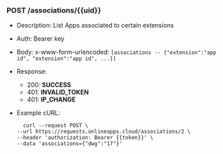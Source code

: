 ### POST /associations/{{uid}}
- Description: List Apps associated to certain extensions
- Auth: Bearer key
- Body: x-www-form-urlencoded: `[associations -- {"extension":"app id", "extension":"app id", ...}]`
- Response:
    - 200: **SUCCESS**
    - 401: **INVALID_TOKEN**
    - 401: **IP_CHANGE**
    
- Example cURL:
  ```
    curl --request POST \
  --url https://requests.onlineapps.cloud/associations/2 \
  --header 'authorization: Bearer {{token}}' \
  --data 'associations={"dwg":"17"}'

